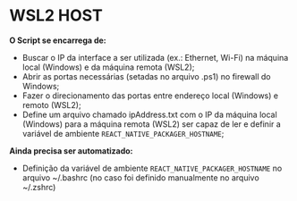 # WSL2 HOST

**O Script se encarrega de:**

- Buscar o IP da interface a ser utilizada (ex.: Ethernet, Wi-Fi) na máquina local (Windows) e da máquina remota (WSL2);
- Abrir as portas necessárias (setadas no arquivo .ps1) no firewall do Windows;
- Fazer o direcionamento das portas entre endereço local (Windows) e remoto (WSL2);
- Define um arquivo chamado ipAddress.txt com o IP da máquina local (Windows) para a máquina remota (WSL2) ser capaz de ler e definir a variável de ambiente ```REACT_NATIVE_PACKAGER_HOSTNAME```;

**Ainda precisa ser automatizado:**

- Definição da variável de ambiente ```REACT_NATIVE_PACKAGER_HOSTNAME``` no arquivo ~/.bashrc (no caso foi definido manualmente no arquivo ~/.zshrc)
